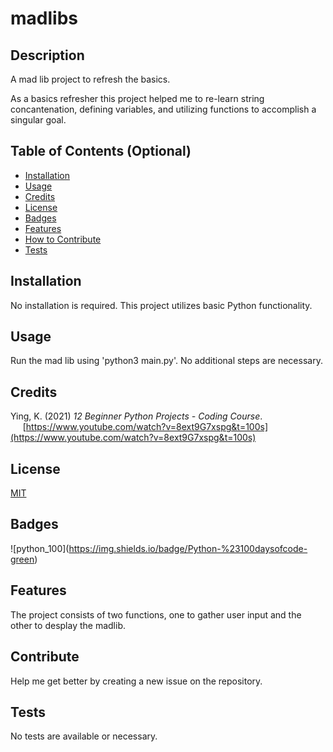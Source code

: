# madlibs

## Description
A mad lib project to refresh the basics.

As a basics refresher this project helped me to re-learn string concantenation, defining variables, and utilizing functions to accomplish a singular goal.

## Table of Contents (Optional)

- [Installation](#installation)
- [Usage](#usage)
- [Credits](#credits)
- [License](#license)
- [Badges](#badges)
- [Features](#features)
- [How to Contribute](#contribute)
- [Tests](#tests)

## Installation
No installation is required. This project utilizes basic Python functionality.

## Usage
Run the mad lib using 'python3 main.py'. No additional steps are necessary.

## Credits

Ying, K. (2021) *12 Beginner Python Projects - Coding Course*.<br />
&nbsp;&nbsp;&nbsp;&nbsp;&nbsp;[https://www.youtube.com/watch?v=8ext9G7xspg&t=100s](https://www.youtube.com/watch?v=8ext9G7xspg&t=100s)

## License

[MIT](LICENSE)

## Badges
!\[python_100\](https://img.shields.io/badge/Python-%23100daysofcode-green)

## Features
The project consists of two functions, one to gather user input and the other to desplay the madlib.

## Contribute
Help me get better by creating a new issue on the repository.

## Tests
No tests are available or necessary.